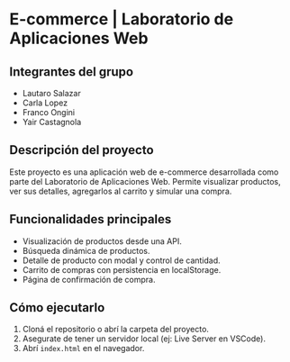 # E-commerce | Laboratorio de Aplicaciones Web

## Integrantes del grupo
- Lautaro Salazar
- Carla Lopez
- Franco Ongini
- Yair Castagnola

## Descripción del proyecto
Este proyecto es una aplicación web de e-commerce desarrollada como parte del Laboratorio de Aplicaciones Web. Permite visualizar productos, ver sus detalles, agregarlos al carrito y simular una compra.

## Funcionalidades principales
- Visualización de productos desde una API.
- Búsqueda dinámica de productos.
- Detalle de producto con modal y control de cantidad.
- Carrito de compras con persistencia en localStorage.
- Página de confirmación de compra.

## Cómo ejecutarlo
1. Cloná el repositorio o abrí la carpeta del proyecto.
2. Asegurate de tener un servidor local (ej: Live Server en VSCode).
3. Abrí `index.html` en el navegador.
